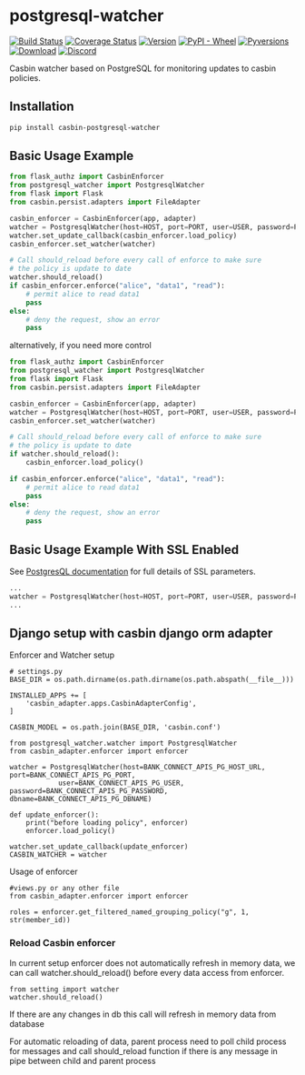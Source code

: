# postgresql-watcher

[![Build Status](https://github.com/officialpycasbin/postgresql-watcher/actions/workflows/release.yml/badge.svg)](https://github.com/officialpycasbin/postgresql-watcher/actions/workflows/release.yml)
[![Coverage Status](https://coveralls.io/repos/github/officialpycasbin/postgresql-watcher/badge.svg)](https://coveralls.io/github/officialpycasbin/postgresql-watcher)
[![Version](https://img.shields.io/pypi/v/casbin-postgresql-watcher.svg)](https://pypi.org/project/casbin-postgresql-watcher/)
[![PyPI - Wheel](https://img.shields.io/pypi/wheel/casbin-postgresql-watcher.svg)](https://pypi.org/project/casbin-postgresql-watcher/)
[![Pyversions](https://img.shields.io/pypi/pyversions/casbin-postgresql-watcher.svg)](https://pypi.org/project/casbin-postgresql-watcher/)
[![Download](https://static.pepy.tech/badge/casbin-postgresql-watcher)](https://pypi.org/project/casbin-postgresql-watcher/)
[![Discord](https://img.shields.io/discord/1022748306096537660?logo=discord&label=discord&color=5865F2)](https://discord.gg/S5UjpzGZjN)

Casbin watcher based on PostgreSQL for monitoring updates to casbin policies.

## Installation
```bash
pip install casbin-postgresql-watcher
```

## Basic Usage Example

```python
from flask_authz import CasbinEnforcer
from postgresql_watcher import PostgresqlWatcher
from flask import Flask
from casbin.persist.adapters import FileAdapter

casbin_enforcer = CasbinEnforcer(app, adapter)
watcher = PostgresqlWatcher(host=HOST, port=PORT, user=USER, password=PASSWORD, dbname=DBNAME)
watcher.set_update_callback(casbin_enforcer.load_policy)
casbin_enforcer.set_watcher(watcher)

# Call should_reload before every call of enforce to make sure
# the policy is update to date
watcher.should_reload()
if casbin_enforcer.enforce("alice", "data1", "read"):
    # permit alice to read data1
    pass
else:
    # deny the request, show an error
    pass
```

alternatively, if you need more control

```python
from flask_authz import CasbinEnforcer
from postgresql_watcher import PostgresqlWatcher
from flask import Flask
from casbin.persist.adapters import FileAdapter

casbin_enforcer = CasbinEnforcer(app, adapter)
watcher = PostgresqlWatcher(host=HOST, port=PORT, user=USER, password=PASSWORD, dbname=DBNAME)
casbin_enforcer.set_watcher(watcher)

# Call should_reload before every call of enforce to make sure
# the policy is update to date
if watcher.should_reload():
    casbin_enforcer.load_policy()

if casbin_enforcer.enforce("alice", "data1", "read"):
    # permit alice to read data1
    pass
else:
    # deny the request, show an error
    pass
```

## Basic Usage Example With SSL Enabled

See [PostgresQL documentation](https://www.postgresql.org/docs/current/libpq-connect.html#LIBPQ-PARAMKEYWORDS) for full details of SSL parameters.

```python
...
watcher = PostgresqlWatcher(host=HOST, port=PORT, user=USER, password=PASSWORD, dbname=DBNAME, sslmode="verify_full", sslcert=SSLCERT, sslrootcert=SSLROOTCERT, sslkey=SSLKEY)
...
```


## Django setup with casbin django orm adapter

Enforcer and Watcher setup
```
# settings.py
BASE_DIR = os.path.dirname(os.path.dirname(os.path.abspath(__file__)))

INSTALLED_APPS += [
    'casbin_adapter.apps.CasbinAdapterConfig',
]

CASBIN_MODEL = os.path.join(BASE_DIR, 'casbin.conf')

from postgresql_watcher.watcher import PostgresqlWatcher
from casbin_adapter.enforcer import enforcer

watcher = PostgresqlWatcher(host=BANK_CONNECT_APIS_PG_HOST_URL, port=BANK_CONNECT_APIS_PG_PORT,
            user=BANK_CONNECT_APIS_PG_USER, password=BANK_CONNECT_APIS_PG_PASSWORD, dbname=BANK_CONNECT_APIS_PG_DBNAME)

def update_enforcer():
    print("before loading policy", enforcer)
    enforcer.load_policy()

watcher.set_update_callback(update_enforcer)
CASBIN_WATCHER = watcher
```

Usage of enforcer

```
#views.py or any other file
from casbin_adapter.enforcer import enforcer

roles = enforcer.get_filtered_named_grouping_policy("g", 1, str(member_id))
```

### Reload Casbin enforcer
In current setup enforcer does not automatically refresh in memory data, we can call watcher.should_reload() before every data access from enforcer.
```
from setting import watcher 
watcher.should_reload()
```
If there are any changes in db this call will refresh in memory data from database

For automatic reloading of data, parent process need to poll child process for messages and call should_reload function if there is any message in pipe between child and parent process